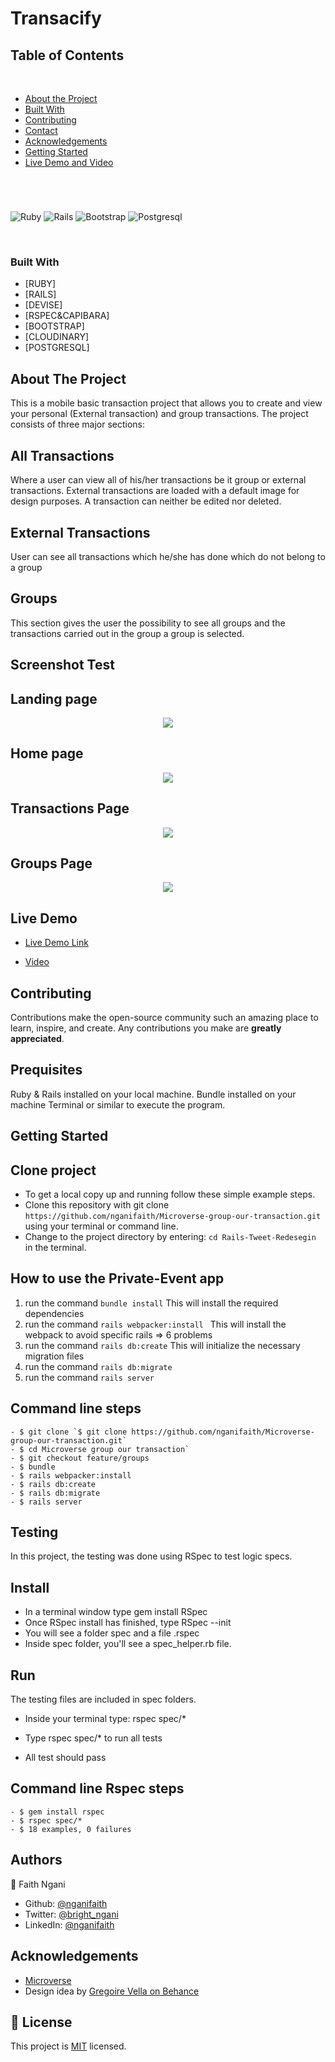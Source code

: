 # Transacify

## Table of Contents
  <br />

* [About the Project](#about-the-project)
* [Built With](#built-with)
* [Contributing](#contributing)
* [Contact](#authors)
* [Acknowledgements](#acknowledgements) 
* [Getting Started](#getting-started) 
* [Live Demo and Video](#live-demo) 

#
<br />

![Ruby](https://img.shields.io/badge/Ruby-CC342D?style=for-the-badge&logo=ruby&logoColor=white)
![Rails](https://img.shields.io/badge/Ruby_on_Rails-CC0000?style=for-the-badge&logo=ruby-on-rails&logoColor=white)
![Bootstrap](https://img.shields.io/badge/Bootstrap-563D7C?style=for-the-badge&logo=bootstrap&logoColor=white)
![Postgresql](https://img.shields.io/badge/PostgreSQL-316192?style=for-the-badge&logo=postgresql&logoColor=white)

<br />

### Built With

* [RUBY]
* [RAILS]
* [DEVISE]
* [RSPEC&CAPIBARA]
* [BOOTSTRAP]
* [CLOUDINARY]
* [POSTGRESQL]


<!-- ABOUT THE PROJECT   -->
## About The Project
This is a mobile basic transaction project that allows you to create and view your personal (External transaction) and group transactions. The project consists of three major sections:
 ## All Transactions

 Where a user can view all of his/her transactions be it group or external transactions. External transactions are loaded with a default image for design purposes. A transaction can neither be edited nor deleted.

 ## External Transactions
 User can see all transactions which he/she has done which do not belong to a group

 ## Groups
 This section gives the user the possibility to see all groups and the transactions carried out in the group a group is selected.

## Screenshot Test
## Landing page
<p align ="center">
  <img height="auto" src="app/assets/images/landing.png">
</p>

## Home page

<p align="center">
  <img height="auto" src="app/assets/images/homme.png">
</p>

## Transactions Page
<p align="center">
  <img height="auto" src="app/assets/images/transaction.png">
</p>

## Groups Page
<p align="center">
  <img height="auto" src="app/assets/images/groups.png">
</p>

## Live Demo

- [Live Demo Link](https://calm-brook-95634.herokuapp.com/)

- [Video](https://www.loom.com/share/4ff817c608cd4fedbd3322f3de4d9a1b)

## Contributing

Contributions make the open-source community such an amazing place to learn, inspire, and create. Any contributions you make are **greatly appreciated**.

## Prequisites

Ruby & Rails installed on your local machine.
Bundle installed on your machine
Terminal or similar to execute the program.


## Getting Started


## Clone project

- To get a local copy up and running follow these simple example steps.
- Clone this repository with git clone ```https://github.com/nganifaith/Microverse-group-our-transaction.git``` using your terminal or command line.
- Change to the project directory by entering: ```cd Rails-Tweet-Redesegin``` in the terminal.

## How to use the Private-Event app
1. run the command ```bundle install```   This will install the required dependencies
2. run the command ```rails webpacker:install ``` This will install the webpack to avoid specific rails => 6 problems
3. run the command ```rails db:create``` This will initialize the necessary migration files
4. run the command ```rails db:migrate``` 
5. run the command ```rails server```

## Command line steps
```
- $ git clone `$ git clone https://github.com/nganifaith/Microverse-group-our-transaction.git`
- $ cd Microverse group our transaction`
- $ git checkout feature/groups
- $ bundle 
- $ rails webpacker:install 
- $ rails db:create
- $ rails db:migrate
- $ rails server
```

## Testing
In this project, the testing was done using RSpec to test logic specs.

## Install
- In a terminal window type gem install RSpec
- Once RSpec install has finished, type RSpec --init
- You will see a folder spec and a file .rspec
- Inside spec folder, you'll see a spec_helper.rb file.

## Run
The testing files are included in spec folders.
- Inside your terminal type: rspec spec/*
- Type rspec spec/* to run all tests
 
- All test should pass

## Command line Rspec steps
```
- $ gem install rspec
- $ rspec spec/*
- $ 18 examples, 0 failures

```

## Authors

👤 Faith Ngani

- Github: [@nganifaith](https://github.com/nganifaith)
- Twitter: [@bright_ngani](https://twitter.com/Bright_Ngani)
- LinkedIn: [@nganifaith](https://www.linkedin.com/in/ngani-faith/)


<!-- ACKNOWLEDGEMENTS -->
## Acknowledgements

* [Microverse](https://www.microverse.org/)
* Design idea by [Gregoire Vella on Behance](https://www.behance.net/gregoirevella)


## 📝 License

This project is [MIT](https://github.com/sergiocortessat/sergiocortessat/blob/main/LICENSE) licensed.


